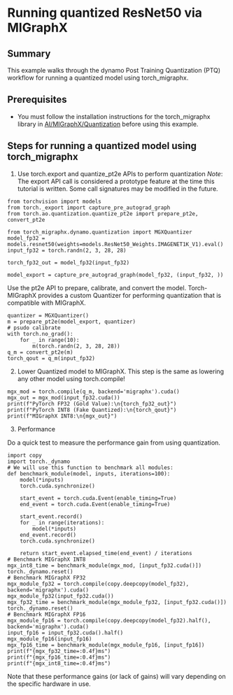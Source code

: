 # Running quantized ResNet50 via MIGraphX

## Summary
This example walks through the dynamo Post Training Quantization (PTQ) workflow for running a quantized model using torch_migraphx.

## Prerequisites

- You must follow the installation instructions for the torch_migraphx library in [AI/MIGraphX/Quantization](https://github.com/ROCm/rocm-examples/tree/develop/AI/MIGraphX/Quantization/) before using this example.

## Steps for running a quantized model using torch_migraphx

1. Use torch.export and quantize_pt2e APIs to perform quantization
*Note*: The export API call is considered a prototype feature at the time this tutorial is written. Some call signatures may be modified in the future.

```import torch
from torchvision import models
from torch._export import capture_pre_autograd_graph
from torch.ao.quantization.quantize_pt2e import prepare_pt2e, convert_pt2e
```

```import torch_migraphx
from torch_migraphx.dynamo.quantization import MGXQuantizer
model_fp32 = models.resnet50(weights=models.ResNet50_Weights.IMAGENET1K_V1).eval()
input_fp32 = torch.randn(2, 3, 28, 28)

torch_fp32_out = model_fp32(input_fp32)
```


```
model_export = capture_pre_autograd_graph(model_fp32, (input_fp32, ))
```
Use the pt2e API to prepare, calibrate, and convert the model. Torch-MIGraphX provides a custom Quantizer for performing quantization that is compatible with MIGraphX.

```
quantizer = MGXQuantizer()
m = prepare_pt2e(model_export, quantizer)
# psudo calibrate
with torch.no_grad():
    for _ in range(10):
        m(torch.randn(2, 3, 28, 28))
q_m = convert_pt2e(m)
torch_qout = q_m(input_fp32)
```

2. Lower Quantized model to MIGraphX. This step is the same as lowering any other model using torch.compile!

```
mgx_mod = torch.compile(q_m, backend='migraphx').cuda()
mgx_out = mgx_mod(input_fp32.cuda())
print(f"PyTorch FP32 (Gold Value):\n{torch_fp32_out}")
print(f"PyTorch INT8 (Fake Quantized):\n{torch_qout}")
print(f"MIGraphX INT8:\n{mgx_out}")
```

3. Performance

Do a quick test to measure the performance gain from using quantization.

```
import copy
import torch._dynamo
# We will use this function to benchmark all modules:
def benchmark_module(model, inputs, iterations=100):
    model(*inputs)
    torch.cuda.synchronize()

    start_event = torch.cuda.Event(enable_timing=True)
    end_event = torch.cuda.Event(enable_timing=True)

    start_event.record()
    for _ in range(iterations):
        model(*inputs)
    end_event.record()
    torch.cuda.synchronize()

    return start_event.elapsed_time(end_event) / iterations
# Benchmark MIGraphX INT8
mgx_int8_time = benchmark_module(mgx_mod, [input_fp32.cuda()])
torch._dynamo.reset()
# Benchmark MIGraphX FP32
mgx_module_fp32 = torch.compile(copy.deepcopy(model_fp32), backend='migraphx').cuda()
mgx_module_fp32(input_fp32.cuda())
mgx_fp32_time = benchmark_module(mgx_module_fp32, [input_fp32.cuda()])
torch._dynamo.reset()
# Benchmark MIGraphX FP16
mgx_module_fp16 = torch.compile(copy.deepcopy(model_fp32).half(), backend='migraphx').cuda()
input_fp16 = input_fp32.cuda().half()
mgx_module_fp16(input_fp16)
mgx_fp16_time = benchmark_module(mgx_module_fp16, [input_fp16])
print(f"{mgx_fp32_time=:0.4f}ms")
print(f"{mgx_fp16_time=:0.4f}ms")
print(f"{mgx_int8_time=:0.4f}ms")

```
 Note that these performance gains (or lack of gains) will vary depending on the specific hardware in use.




